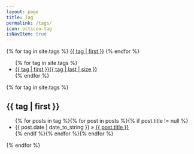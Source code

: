 ```yaml
---
layout: page
title: Tag
permalink: /tags/
icon: octicon-tag
isNavItem: true
---
```


<div class="tagCloud">
    {% for tag in site.tags %}
    <a href="#{{ tag | first }}">{{ tag | first }}</a>
    {% endfor %}
</div>

<div>
    <ul class="tag-box inline">
        {% for tag in site.tags %}
        <li><a href="#{{ tag | first }}">{{ tag | first }}<span>{{ tag | last | size }}</span></a></li>
        {% endfor %}
    </ul>
</div>

<div>
    {% for tag in site.tags %}
    <h2 id="{{ tag | first }}">{{ tag | first }}</h2>
    <ul>
        {% for posts in tag  %}{% for post in posts %}{% if post.title != null %}
        <li itemscope><span class="entry-date"><time datetime="{{ post.date | date_to_xmlschema }}" itemprop="datePublished">{{ post.date | date_to_string }}</time></span> &raquo; <a href="{{ post.url | prepend: site.baseurl | prepend: site.url }}">{{ post.title }}</a></li>
        {% endif %}{% endfor %}{% endfor %}
    </ul>
    {% endfor %}
</div>


